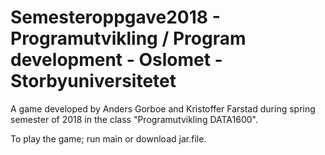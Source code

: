 # Semesteroppgave2018 - Programutvikling / Program development - Oslomet - Storbyuniversitetet

A game developed by Anders Gorboe and Kristoffer Farstad during spring semester of 2018 in the class "Programutvikling DATA1600".

To play the game; run main or download jar.file. 






